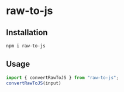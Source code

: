 # raw-to-js

## Installation

```sh
npm i raw-to-js
```

## Usage


```javascript
import { convertRawToJS } from "raw-to-js";
convertRawToJS(input)
```